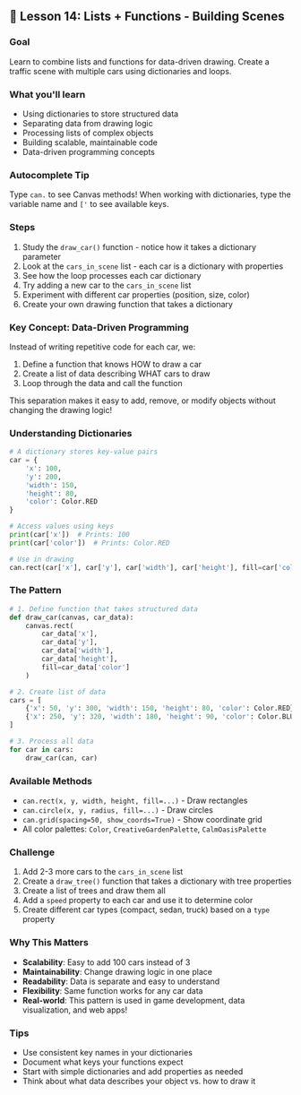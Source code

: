 ## 🚦 Lesson 14: Lists + Functions - Building Scenes

### Goal
Learn to combine lists and functions for data-driven drawing. Create a traffic scene with multiple cars using dictionaries and loops.

### What you'll learn
- Using dictionaries to store structured data
- Separating data from drawing logic
- Processing lists of complex objects
- Building scalable, maintainable code
- Data-driven programming concepts

### Autocomplete Tip
Type `can.` to see Canvas methods! When working with dictionaries, type the variable name and `['` to see available keys.

### Steps
1. Study the `draw_car()` function - notice how it takes a dictionary parameter
2. Look at the `cars_in_scene` list - each car is a dictionary with properties
3. See how the loop processes each car dictionary
4. Try adding a new car to the `cars_in_scene` list
5. Experiment with different car properties (position, size, color)
6. Create your own drawing function that takes a dictionary

### Key Concept: Data-Driven Programming
Instead of writing repetitive code for each car, we:
1. Define a function that knows HOW to draw a car
2. Create a list of data describing WHAT cars to draw
3. Loop through the data and call the function

This separation makes it easy to add, remove, or modify objects without changing the drawing logic!

### Understanding Dictionaries
```python
# A dictionary stores key-value pairs
car = {
    'x': 100,
    'y': 200,
    'width': 150,
    'height': 80,
    'color': Color.RED
}

# Access values using keys
print(car['x'])  # Prints: 100
print(car['color'])  # Prints: Color.RED

# Use in drawing
can.rect(car['x'], car['y'], car['width'], car['height'], fill=car['color'])
```

### The Pattern
```python
# 1. Define function that takes structured data
def draw_car(canvas, car_data):
    canvas.rect(
        car_data['x'],
        car_data['y'],
        car_data['width'],
        car_data['height'],
        fill=car_data['color']
    )

# 2. Create list of data
cars = [
    {'x': 50, 'y': 300, 'width': 150, 'height': 80, 'color': Color.RED},
    {'x': 250, 'y': 320, 'width': 180, 'height': 90, 'color': Color.BLUE},
]

# 3. Process all data
for car in cars:
    draw_car(can, car)
```

### Available Methods
- `can.rect(x, y, width, height, fill=...)` - Draw rectangles
- `can.circle(x, y, radius, fill=...)` - Draw circles
- `can.grid(spacing=50, show_coords=True)` - Show coordinate grid
- All color palettes: `Color`, `CreativeGardenPalette`, `CalmOasisPalette`

### Challenge
1. Add 2-3 more cars to the `cars_in_scene` list
2. Create a `draw_tree()` function that takes a dictionary with tree properties
3. Create a list of trees and draw them all
4. Add a `speed` property to each car and use it to determine color
5. Create different car types (compact, sedan, truck) based on a `type` property

### Why This Matters
- **Scalability**: Easy to add 100 cars instead of 3
- **Maintainability**: Change drawing logic in one place
- **Readability**: Data is separate and easy to understand
- **Flexibility**: Same function works for any car data
- **Real-world**: This pattern is used in game development, data visualization, and web apps!

### Tips
- Use consistent key names in your dictionaries
- Document what keys your functions expect
- Start with simple dictionaries and add properties as needed
- Think about what data describes your object vs. how to draw it
